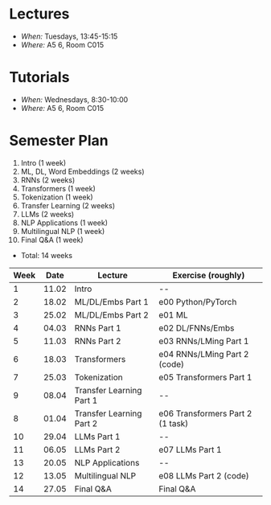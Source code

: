 # Lectures

* *When:* Tuesdays, 13:45-15:15
* *Where:* A5 6, Room C015

# Tutorials

* *When:* Wednesdays, 8:30-10:00
* *Where:* A5 6, Room C015

# Semester Plan

1. Intro (1 week)
2. ML, DL, Word Embeddings (2 weeks)
3. RNNs (2 weeks)
4. Transformers (1 week) 
5. Tokenization (1 week)
6. Transfer Learning (2 weeks)
7. LLMs (2 weeks)
8. NLP Applications (1 week)
9. Multilingual NLP (1 week)
10. Final Q&A (1 week)

* Total: 14 weeks

| Week | Date  | Lecture                  | Exercise (roughly)               |
|------|-------|--------------------------|----------------------------------|
| 1    | 11.02 | Intro                    | --                               |
| 2    | 18.02 | ML/DL/Embs Part 1        | e00 Python/PyTorch               |
| 3    | 25.02 | ML/DL/Embs Part 2        | e01 ML                           |
| 4    | 04.03 | RNNs Part 1              | e02 DL/FNNs/Embs                 |
| 5    | 11.03 | RNNs Part 2              | e03 RNNs/LMing Part 1            |
| 6    | 18.03 | Transformers             | e04 RNNs/LMing Part 2 (code)     |
| 7    | 25.03 | Tokenization             | e05 Transformers Part 1          |
| 9    | 08.04 | Transfer Learning Part 1 | --                               |
| 8    | 01.04 | Transfer Learning Part 2 | e06 Transformers Part 2 (1 task) |
| 10   | 29.04 | LLMs Part 1              | --                               |
| 11   | 06.05 | LLMs Part 2              | e07 LLMs Part 1                  |
| 13   | 20.05 | NLP Applications         | --                               |
| 12   | 13.05 | Multilingual NLP         | e08 LLMs Part 2 (code)           |
| 14   | 27.05 | Final Q&A                | Final Q&A                        |

